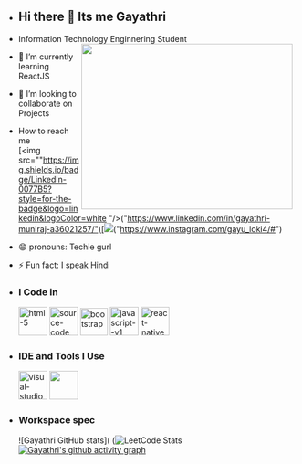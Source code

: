 - ## Hi there 👋 Its me Gayathri

- Information Technology Enginnering Student
  <img align ="right" width ="370" height="290" src="https://community.thriveglobal.com/wp-content/uploads/2020/07/Modren-Tech.jpg"/>
- 🌱 I’m currently learning ReactJS
- 💞️ I’m looking to collaborate on Projects
- How to reach me
  <br >[<img src=""https://img.shields.io/badge/LinkedIn-0077B5?style=for-the-badge&logo=linkedin&logoColor=white
"/>("https://www.linkedin.com/in/gayathri-muniraj-a36021257/")[<img src="https://res.cloudinary.com/practicaldev/image/fetch/s--AO81Hx6l--/c_limit%2Cf_auto%2Cfl_progressive%2Cq_auto%2Cw_800/https://img.shields.io/badge/Instagram-E4405F%3Fstyle%3Dfor-the-badge%26logo%3Dinstagram%26logoColor%3Dwhite
"/>("https://www.instagram.com/gayu_loki4/#")
- 😄 pronouns: Techie gurl
- ⚡ Fun fact: I speak Hindi
  
- ### I Code in
  <img height="50" width="50" src="https://img.icons8.com/fluency/48/html-5.png" alt="html-5"/> <img width="50" height="50" src="https://img.icons8.com/fluency/48/source-code.png" alt="source-code"/> <img width="48" height="48" src="https://img.icons8.com/fluency/48/bootstrap.png" alt="bootstrap"/> <img width="50" height="50" src="https://img.icons8.com/color/48/javascript--v1.png" alt="javascript--v1"/> <img width="50" height="50" src="https://img.icons8.com/ios-filled/50/react-native.png" alt="react-native"/>

- ### IDE and Tools I Use
  <img width="50" height="50" src="https://img.icons8.com/fluency/48/visual-studio-code-2019.png" alt="visual-studio-code-2019"/> <img height="50" width="50" src="https://img.icons8.com/color/50/000000/git.png"/>

- ### Workspace spec
  ![Gayathri GitHub stats](
  (![LeetCode Stats](https://leetcard.jacoblin.cool/Gayathri_Muniraj?theme=dark&font=Marko%20One&ext=contest)
  [![Gayathri's github activity graph](https://github-readme-activity-graph.vercel.app/graph?username=GayathriMuniraj&bg_color=0d0c0c&color=e8d8e7&line=9e4c93&point=eed7d7&area=true&hide_border=true)](https://github.com/ashutosh00710/github-readme-activity-graph)


